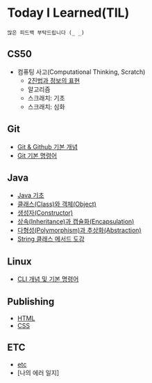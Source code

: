 # Today I Learned(TIL)
```
많은 피드백 부탁드립니다 (_ _)
```
## CS50

* 컴퓨팅 사고(Computational Thinking, Scratch)
    - [2진법과 정보의 표현](https://github.com/dev-jambin/TIL/blob/main/CS50/Computational-Thinking/Binary.md)
    - 알고리즘
    - 스크래치: 기초
    - 스크래치: 심화

## Git

* [Git & Github 기본 개념](https://github.com/dev-jambin/TIL/blob/main/Git/Git%20%26%20Github.md)
* [Git 기본 명령어](https://github.com/dev-jambin/TIL/blob/main/Git/Git%20Command.md)

## Java

* [Java 기초](https://github.com/dev-jambin/TIL/blob/main/Java/Java%20%EA%B8%B0%EC%B4%88.md)
* [클래스(Class)와 객체(Object)](https://github.com/dev-jambin/TIL/blob/main/Java/%ED%81%B4%EB%9E%98%EC%8A%A4(Class)%EC%99%80%20%EA%B0%9D%EC%B2%B4(Object).md)
* [생성자(Constructor)](https://github.com/dev-jambin/TIL/blob/main/Java/생성자(Constructor).md)
* [상속(Inheritance)과 캡슐화(Encapsulation)](https://github.com/dev-jambin/TIL/blob/main/Java/%EC%83%81%EC%86%8D(Inheritance)%EA%B3%BC%20%EC%BA%A1%EC%8A%90%ED%99%94(Encapsulation).md)
* [다형성(Polymorphism)과 추상화(Abstraction)](https://github.com/dev-jambin/TIL/blob/main/Java/%EB%8B%A4%ED%98%95%EC%84%B1(Polymorphism)%EA%B3%BC%20%EC%B6%94%EC%83%81%ED%99%94(Abstraction).md)
* [String 클래스 메서드 도감](https://github.com/dev-jambin/TIL/blob/main/Java/String%20%ED%81%B4%EB%9E%98%EC%8A%A4%20%EB%A9%94%EC%84%9C%EB%93%9C%20%EB%8F%84%EA%B0%90.md)

## Linux

* [CLI 개념 및 기본 명령어](https://github.com/dev-jambin/TIL/blob/main/Linux/CLI.md)

## Publishing

* [HTML](https://github.com/dev-jambin/TIL/blob/main/Publishing/HTML.md)
* [CSS](https://github.com/dev-jambin/TIL/blob/main/Publishing/CSS.md)

## ETC

* [etc](https://github.com/dev-jambin/TIL/blob/main/ETC)
* [나의 에러 일지]
